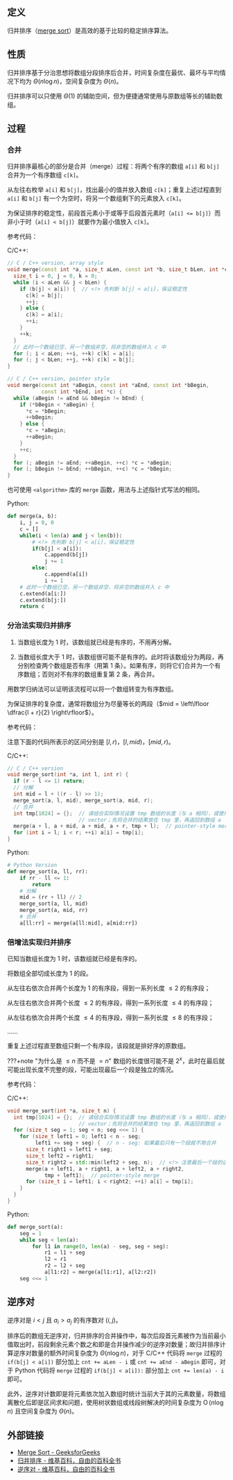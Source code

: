 ## 定义

归并排序（[merge sort](https://en.wikipedia.org/wiki/Merge_sort)）是高效的基于比较的稳定排序算法。

## 性质

归并排序基于分治思想将数组分段排序后合并，时间复杂度在最优、最坏与平均情况下均为 $\Theta (n \log n)$，空间复杂度为 $\Theta (n)$。

归并排序可以只使用 $\Theta (1)$ 的辅助空间，但为便捷通常使用与原数组等长的辅助数组。

## 过程

### 合并

归并排序最核心的部分是合并（merge）过程：将两个有序的数组 `a[i]` 和 `b[j]` 合并为一个有序数组 `c[k]`。

从左往右枚举 `a[i]` 和 `b[j]`，找出最小的值并放入数组 `c[k]`；重复上述过程直到 `a[i]` 和 `b[j]` 有一个为空时，将另一个数组剩下的元素放入 `c[k]`。

为保证排序的稳定性，前段首元素小于或等于后段首元素时（`a[i] <= b[j]`）而非小于时（`a[i] < b[j]`）就要作为最小值放入 `c[k]`。

参考代码：

C/C++:

```cpp
// C / C++ version, array style
void merge(const int *a, size_t aLen, const int *b, size_t bLen, int *c) {
  size_t i = 0, j = 0, k = 0;
  while (i < aLen && j < bLen) {
    if (b[j] < a[i]) {  // <!> 先判断 b[j] < a[i]，保证稳定性
      c[k] = b[j];
      ++j;
    } else {
      c[k] = a[i];
      ++i;
    }
    ++k;
  }
  // 此时一个数组已空，另一个数组非空，将非空的数组并入 c 中
  for (; i < aLen; ++i, ++k) c[k] = a[i];
  for (; j < bLen; ++j, ++k) c[k] = b[j];
}

// C / C++ version, pointer style
void merge(const int *aBegin, const int *aEnd, const int *bBegin,
           const int *bEnd, int *c) {
  while (aBegin != aEnd && bBegin != bEnd) {
    if (*bBegin < *aBegin) {
      *c = *bBegin;
      ++bBegin;
    } else {
      *c = *aBegin;
      ++aBegin;
    }
    ++c;
  }
  for (; aBegin != aEnd; ++aBegin, ++c) *c = *aBegin;
  for (; bBegin != bEnd; ++bBegin, ++c) *c = *bBegin;
}
```

也可使用 `<algorithm>` 库的 `merge` 函数，用法与上述指针式写法的相同。

Python:

```python
def merge(a, b):
    i, j = 0, 0
    c = []
    while(i < len(a) and j < len(b)):
        # <!> 先判断 b[j] < a[i]，保证稳定性
        if(b[j] < a[i]):
            c.append(b[j])
            j += 1
        else:
            c.append(a[i])
            i += 1
    # 此时一个数组已空，另一个数组非空，将非空的数组并入 c 中
    c.extend(a[i:])
    c.extend(b[j:])
    return c
```

### 分治法实现归并排序

1. 当数组长度为 $1$ 时，该数组就已经是有序的，不用再分解。

2. 当数组长度大于 $1$ 时，该数组很可能不是有序的。此时将该数组分为两段，再分别检查两个数组是否有序（用第 1 条）。如果有序，则将它们合并为一个有序数组；否则对不有序的数组重复第 2 条，再合并。

用数学归纳法可以证明该流程可以将一个数组转变为有序数组。

为保证排序的复杂度，通常将数组分为尽量等长的两段（$mid = \left\lfloor \dfrac{l + r}{2} \right\rfloor$）。

参考代码：

注意下面的代码所表示的区间分别是 $[l, r)$，$[l, mid)$，$[mid, r)$。

C/C++:

```cpp
// C / C++ version
void merge_sort(int *a, int l, int r) {
  if (r - l <= 1) return;
  // 分解
  int mid = l + ((r - l) >> 1);
  merge_sort(a, l, mid), merge_sort(a, mid, r);
  // 合并
  int tmp[1024] = {};  // 请结合实际情况设置 tmp 数组的长度（与 a 相同），或使用
                       // vector；先将合并的结果放在 tmp 里，再返回到数组 a
  merge(a + l, a + mid, a + mid, a + r, tmp + l);  // pointer-style merge
  for (int i = l; i < r; ++i) a[i] = tmp[i];
}
```

Python:

```python
# Python Version
def merge_sort(a, ll, rr):
    if rr - ll <= 1:
        return
    # 分解
    mid = (rr + ll) // 2
    merge_sort(a, ll, mid)
    merge_sort(a, mid, rr)
    # 合并
    a[ll:rr] = merge(a[ll:mid], a[mid:rr])
```

### 倍增法实现归并排序

已知当数组长度为 $1$ 时，该数组就已经是有序的。

将数组全部切成长度为 $1$ 的段。

从左往右依次合并两个长度为 $1$ 的有序段，得到一系列长度 $\le 2$ 的有序段；

从左往右依次合并两个长度 $\le 2$ 的有序段，得到一系列长度 $\le 4$ 的有序段；

从左往右依次合并两个长度 $\le 4$ 的有序段，得到一系列长度 $\le 8$ 的有序段；

……

重复上述过程直至数组只剩一个有序段，该段就是排好序的原数组。

???+note "为什么是 $\le n$ 而不是 $= n$"
    数组的长度很可能不是 $2^x$，此时在最后就可能出现长度不完整的段，可能出现最后一个段是独立的情况。

参考代码：

C/C++:

```cpp
void merge_sort(int *a, size_t n) {
  int tmp[1024] = {};  // 请结合实际情况设置 tmp 数组的长度（与 a 相同），或使用
                       // vector；先将合并的结果放在 tmp 里，再返回到数组 a
  for (size_t seg = 1; seg < n; seg <<= 1) {
    for (size_t left1 = 0; left1 < n - seg;
         left1 += seg + seg) {  // n - seg: 如果最后只有一个段就不用合并
      size_t right1 = left1 + seg;
      size_t left2 = right1;
      size_t right2 = std::min(left2 + seg, n);  // <!> 注意最后一个段的边界
      merge(a + left1, a + right1, a + left2, a + right2,
            tmp + left1);  // pointer-style merge
      for (size_t i = left1; i < right2; ++i) a[i] = tmp[i];
    }
  }
}
```

Python:

```python
def merge_sort(a):
    seg = 1
    while seg < len(a):
        for l1 in range(0, len(a) - seg, seg + seg):
            r1 = l1 + seg
            l2 = r1
            r2 = l2 + seg
            a[l1:r2] = merge(a[l1:r1], a[l2:r2])
    seg <<= 1
```

## 逆序对

逆序对是 $i < j$ 且 $a_i > a_j$ 的有序数对 $(i, j)$。

排序后的数组无逆序对，归并排序的合并操作中，每次后段首元素被作为当前最小值取出时，前段剩余元素个数之和即是合并操作减少的逆序对数量；故归并排序计算逆序对数量的额外时间复杂度为 $\Theta (n \log n)$，对于 C/C++ 代码将 `merge` 过程的 `if(b[j] < a[i])` 部分加上 `cnt += aLen - i` 或 `cnt += aEnd - aBegin` 即可，对于 Python 代码将 `merge` 过程的 `if(b[j] < a[i]):` 部分加上 `cnt += len(a) - i` 即可。

此外，逆序对计数即是将元素依次加入数组时统计当前大于其的元素数量，将数组离散化后即是区间求和问题，使用树状数组或线段树解决的时间复杂度为 $\operatorname{O} (n \log n)$ 且空间复杂度为 $\Theta (n)$。

## 外部链接

- [Merge Sort - GeeksforGeeks](https://www.geeksforgeeks.org/merge-sort/)
- [归并排序 - 维基百科，自由的百科全书](https://zh.wikipedia.org/wiki/%E5%BD%92%E5%B9%B6%E6%8E%92%E5%BA%8F)
- [逆序对 - 维基百科，自由的百科全书](https://zh.wikipedia.org/wiki/%E9%80%86%E5%BA%8F%E5%AF%B9)
